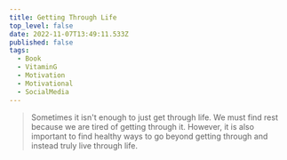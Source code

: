 ```yaml
---
title: Getting Through Life
top_level: false
date: 2022-11-07T13:49:11.533Z
published: false
tags:
  - Book
  - VitaminG
  - Motivation
  - Motivational
  - SocialMedia
---
```

> Sometimes it isn't enough to just get through life. We must find rest because we are tired of getting through it. However, it is also important to find healthy ways to go beyond getting through and instead truly live through life.